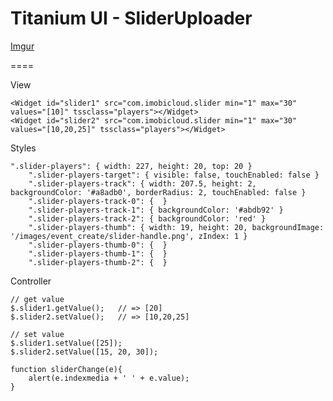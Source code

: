 # Titanium UI - SliderUploader

[Imgur](http://i.imgur.com/mJ82noZ.png)

====

View
	
    <Widget id="slider1" src="com.imobicloud.slider min="1" max="30" values="[10]" tssclass="players"></Widget>
    <Widget id="slider2" src="com.imobicloud.slider min="1" max="30" values="[10,20,25]" tssclass="players"></Widget>
    
Styles

	".slider-players": { width: 227, height: 20, top: 20 }
		".slider-players-target": { visible: false, touchEnabled: false }
		".slider-players-track": { width: 207.5, height: 2, backgroundColor: '#a8adb0', borderRadius: 2, touchEnabled: false }
		".slider-players-track-0": {  }
		".slider-players-track-1": { backgroundColor: '#abdb92' }
        ".slider-players-track-2": { backgroundColor: 'red' }
		".slider-players-thumb": { width: 19, height: 20, backgroundImage: '/images/event_create/slider-handle.png', zIndex: 1 }
		".slider-players-thumb-0": {  }
		".slider-players-thumb-1": {  }	
    	".slider-players-thumb-2": {  }	
    
Controller

	// get value
	$.slider1.getValue();	// => [20]
    $.slider2.setValue();	// => [10,20,25]
    
    // set value
	$.slider1.setValue([25]);	
    $.slider2.setValue([15, 20, 30]);	
    
    function sliderChange(e){
    	alert(e.indexmedia + ' ' + e.value);
    }